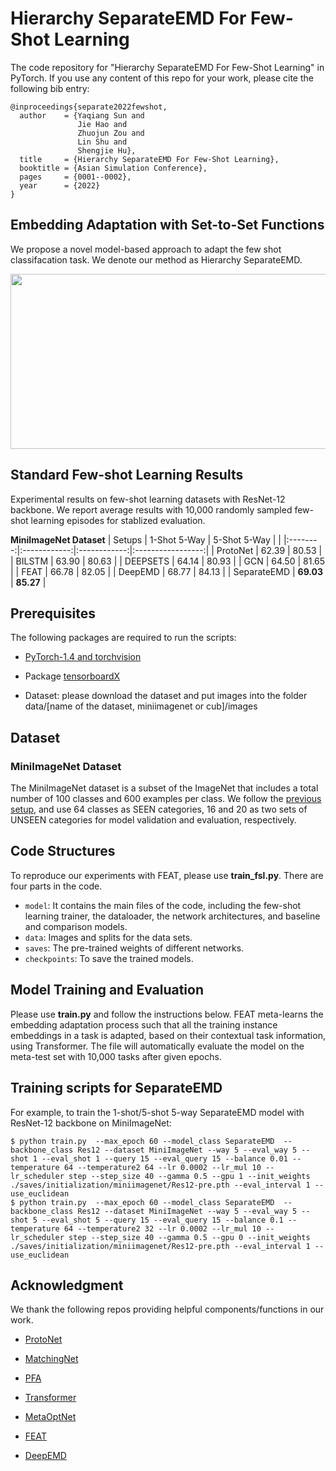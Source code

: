 # Hierarchy SeparateEMD For Few-Shot Learning

The code repository for "Hierarchy SeparateEMD For Few-Shot Learning" in PyTorch. If you use any content of this repo for your work, please cite the following bib entry:

    @inproceedings{separate2022fewshot,
      author    = {Yaqiang Sun and
                   Jie Hao and
                   Zhuojun Zou and
                   Lin Shu and
                   Shengjie Hu},
      title     = {Hierarchy SeparateEMD For Few-Shot Learning},
      booktitle = {Asian Simulation Conference},
      pages     = {0001--0002},
      year      = {2022}
    }

## Embedding Adaptation with Set-to-Set Functions

We propose a novel model-based approach to adapt the few shot classifacation task. We denote our method as Hierarchy SeparateEMD.

<img src='imgs/SeparateEMDv2.png' width='640' height='280'>

## Standard Few-shot Learning Results

Experimental results on few-shot learning datasets with ResNet-12 backbone. We report average results with 10,000 randomly sampled few-shot learning episodes for stablized evaluation.

**MiniImageNet Dataset**
|  Setups  | 1-Shot 5-Way | 5-Shot 5-Way |    |
|:--------:|:------------:|:------------:|:-----------------:|
| ProtoNet |     62.39    |     80.53    | 
|  BILSTM  |     63.90    |     80.63    | 
| DEEPSETS |     64.14    |     80.93    | 
|    GCN   |     64.50    |     81.65    | 
|   FEAT   |   66.78  |   82.05  |
|   DeepEMD   |  68.77  |    84.13  |
|   SeparateEMD   |   **69.03**  |   **85.27**  |


## Prerequisites

The following packages are required to run the scripts:

- [PyTorch-1.4 and torchvision](https://pytorch.org)

- Package [tensorboardX](https://github.com/lanpa/tensorboardX)

- Dataset: please download the dataset and put images into the folder data/[name of the dataset, miniimagenet or cub]/images

## Dataset

### MiniImageNet Dataset

The MiniImageNet dataset is a subset of the ImageNet that includes a total number of 100 classes and 600 examples per class. We follow the [previous setup](https://github.com/twitter/meta-learning-lstm), and use 64 classes as SEEN categories, 16 and 20 as two sets of UNSEEN categories for model validation and evaluation, respectively.


## Code Structures
To reproduce our experiments with FEAT, please use **train_fsl.py**. There are four parts in the code.
 - `model`: It contains the main files of the code, including the few-shot learning trainer, the dataloader, the network architectures, and baseline and comparison models.
 - `data`: Images and splits for the data sets.
 - `saves`: The pre-trained weights of different networks.
 - `checkpoints`: To save the trained models.

## Model Training and Evaluation
Please use **train.py** and follow the instructions below. FEAT meta-learns the embedding adaptation process such that all the training instance embeddings in a task is adapted, based on their contextual task information, using Transformer. The file will automatically evaluate the model on the meta-test set with 10,000 tasks after given epochs.

## Training scripts for SeparateEMD

For example, to train the 1-shot/5-shot 5-way SeparateEMD model with ResNet-12 backbone on MiniImageNet:

    $ python train.py  --max_epoch 60 --model_class SeparateEMD  --backbone_class Res12 --dataset MiniImageNet --way 5 --eval_way 5 --shot 1 --eval_shot 1 --query 15 --eval_query 15 --balance 0.01 --temperature 64 --temperature2 64 --lr 0.0002 --lr_mul 10 --lr_scheduler step --step_size 40 --gamma 0.5 --gpu 1 --init_weights ./saves/initialization/miniimagenet/Res12-pre.pth --eval_interval 1 --use_euclidean
    $ python train.py  --max_epoch 60 --model_class SeparateEMD  --backbone_class Res12 --dataset MiniImageNet --way 5 --eval_way 5 --shot 5 --eval_shot 5 --query 15 --eval_query 15 --balance 0.1 --temperature 64 --temperature2 32 --lr 0.0002 --lr_mul 10 --lr_scheduler step --step_size 40 --gamma 0.5 --gpu 0 --init_weights ./saves/initialization/miniimagenet/Res12-pre.pth --eval_interval 1 --use_euclidean



## Acknowledgment
We thank the following repos providing helpful components/functions in our work.
- [ProtoNet](https://github.com/cyvius96/prototypical-network-pytorch)

- [MatchingNet](https://github.com/gitabcworld/MatchingNetworks)

- [PFA](https://github.com/joe-siyuan-qiao/FewShot-CVPR/)

- [Transformer](https://github.com/jadore801120/attention-is-all-you-need-pytorch)

- [MetaOptNet](https://github.com/kjunelee/MetaOptNet/)

- [FEAT](https://github.com/Sha-Lab/FEAT/)

- [DeepEMD](https://github.com/icoz69/DeepEMD/)


